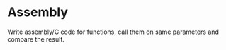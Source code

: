 # Assembly

Write assembly/C code for functions, call them on same parameters and compare the result.

